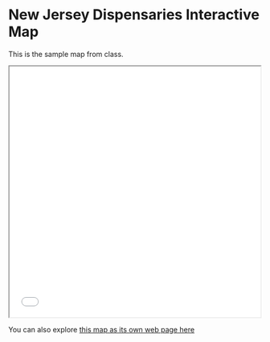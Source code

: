 # New Jersey Dispensaries Interactive Map

This is the sample map from class.

<iframe src='Manhattan_Mitchell_lama.html' width = '500' height = '500' ></iframe>

You can also explore [this map as its own web page here](nj_dispensaries.html)
